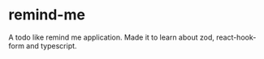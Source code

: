 # remind-me
A todo like remind me application. Made it to learn about zod, react-hook-form and typescript.

